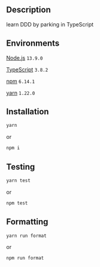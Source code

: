 ## Description

learn DDD by parking in TypeScript

## Environments

[Node.js](https://nodejs.org/en/) `13.9.0`

[TypeScript](https://www.typescriptlang.org/) `3.8.2`

[npm](https://www.npmjs.com/) `6.14.1`

[yarn](https://yarnpkg.com/) `1.22.0`

## Installation

```bash
yarn
```

or

```bash
npm i
```

## Testing

```bash
yarn test
```

or

```bash
npm test
```

## Formatting

```bash
yarn run format
```

or

```bash
npm run format
```
